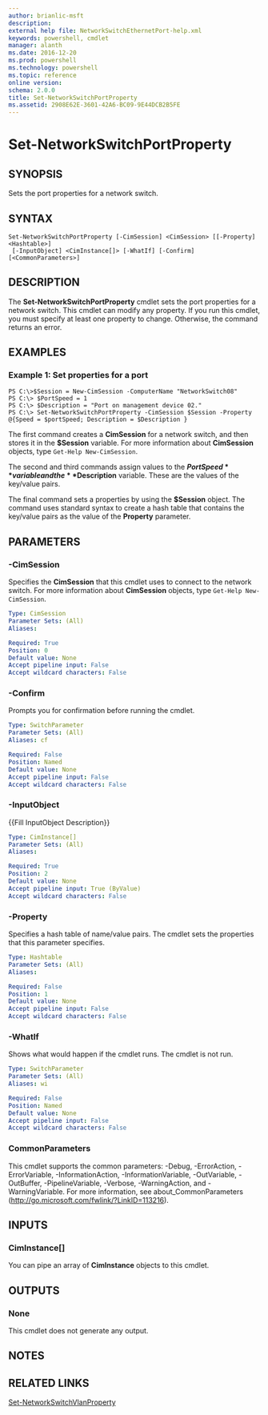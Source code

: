 ```yaml
---
author: brianlic-msft
description: 
external help file: NetworkSwitchEthernetPort-help.xml
keywords: powershell, cmdlet
manager: alanth
ms.date: 2016-12-20
ms.prod: powershell
ms.technology: powershell
ms.topic: reference
online version: 
schema: 2.0.0
title: Set-NetworkSwitchPortProperty
ms.assetid: 2908E62E-3601-42A6-BC09-9E44DCB2B5FE
---
```


# Set-NetworkSwitchPortProperty

## SYNOPSIS
Sets the port properties for a network switch.

## SYNTAX

```
Set-NetworkSwitchPortProperty [-CimSession] <CimSession> [[-Property] <Hashtable>]
 [-InputObject] <CimInstance[]> [-WhatIf] [-Confirm] [<CommonParameters>]
```

## DESCRIPTION
The **Set-NetworkSwitchPortProperty** cmdlet sets the port properties for a network switch.
This cmdlet can modify any property.
If you run this cmdlet, you must specify at least one property to change.
Otherwise, the command returns an error.

## EXAMPLES

### Example 1: Set properties for a port
```
PS C:\>$Session = New-CimSession -ComputerName "NetworkSwitch08"
PS C:\> $PortSpeed = 1
PS C:\> $Description = "Port on management device 02."
PS C:\> Set-NetworkSwitchPortProperty -CimSession $Session -Property @{Speed = $portSpeed; Description = $Description }
```

The first command creates a **CimSession** for a network switch, and then stores it in the **$Session** variable.
For more information about **CimSession** objects, type `Get-Help New-CimSession`.

The second and third commands assign values to the **$PortSpeed** variable and the **$Description** variable.
These are the values of the key/value pairs.

The final command sets a properties by using the **$Session** object.
The command uses standard syntax to create a hash table that contains the key/value pairs as the value of the **Property** parameter.

## PARAMETERS

### -CimSession
Specifies the **CimSession** that this cmdlet uses to connect to the network switch.
For more information about **CimSession** objects, type `Get-Help New-CimSession`.

```yaml
Type: CimSession
Parameter Sets: (All)
Aliases: 

Required: True
Position: 0
Default value: None
Accept pipeline input: False
Accept wildcard characters: False
```

### -Confirm
Prompts you for confirmation before running the cmdlet.

```yaml
Type: SwitchParameter
Parameter Sets: (All)
Aliases: cf

Required: False
Position: Named
Default value: None
Accept pipeline input: False
Accept wildcard characters: False
```

### -InputObject
{{Fill InputObject Description}}

```yaml
Type: CimInstance[]
Parameter Sets: (All)
Aliases: 

Required: True
Position: 2
Default value: None
Accept pipeline input: True (ByValue)
Accept wildcard characters: False
```

### -Property
Specifies a hash table of name/value pairs.
The cmdlet sets the properties that this parameter specifies.

```yaml
Type: Hashtable
Parameter Sets: (All)
Aliases: 

Required: False
Position: 1
Default value: None
Accept pipeline input: False
Accept wildcard characters: False
```

### -WhatIf
Shows what would happen if the cmdlet runs. The cmdlet is not run.

```yaml
Type: SwitchParameter
Parameter Sets: (All)
Aliases: wi

Required: False
Position: Named
Default value: None
Accept pipeline input: False
Accept wildcard characters: False
```

### CommonParameters
This cmdlet supports the common parameters: -Debug, -ErrorAction, -ErrorVariable, -InformationAction, -InformationVariable, -OutVariable, -OutBuffer, -PipelineVariable, -Verbose, -WarningAction, and -WarningVariable. For more information, see about_CommonParameters (http://go.microsoft.com/fwlink/?LinkID=113216).

## INPUTS

### CimInstance[]
You can pipe an array of **CimInstance** objects to this cmdlet.

## OUTPUTS

### None
This cmdlet does not generate any output.

## NOTES

## RELATED LINKS

[Set-NetworkSwitchVlanProperty](./Set-NetworkSwitchVlanProperty.md)

